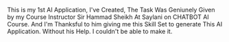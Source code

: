This is my 1st AI Application, I've Created,
The Task Was Geniunely Given by my Course Instructor Sir Hammad Sheikh At Saylani on CHATBOT AI Course. And I'm Thanksful to him giving me this Skill Set to generate This AI Application. Without his Help. I couldn't be able to make it.
